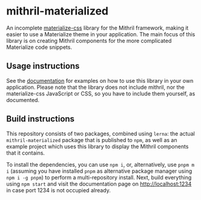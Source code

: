 # mithril-materialized

An incomplete [materialize-css](https://materializecss.com) library for the Mithril framework, making it easier to use a Materialize theme in your application. The main focus of this library is on creating Mithril components for the more complicated Materialize code snippets.

## Usage instructions

See the [documentation](https://erikvullings.github.io/mithril-materialized) for examples on how to use this library in your own application. Please note that the library does not include mithril, nor the materialize-css JavaScript or CSS, so you have to include them yourself, as documented.

## Build instructions

This repository consists of two packages, combined using `lerna`: the actual `mithril-materialized` package that is published to `npm`, as well as an example project which uses this library to display the Mithril components that it contains.

To install the dependencies, you can use `npm i`, or, alternatively, use `pnpm m i` (assuming you have installed `pnpm` as alternative package manager using `npm i -g pnpm`) to perform a multi-repository install. Next, build everything using `npm start` and visit the documentation page on [http://localhost:1234](http://localhost:1234) in case port 1234 is not occupied already.
